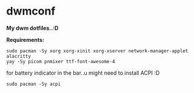 # dwmconf
**My dwm dotfiles..:D**


**Requirements:**
    
    sudo pacman -Sy xorg xorg-xinit xorg-xserver network-manager-applet alacritty
    yay -Sy picom pnmixer ttf-font-awesome-4
 for battery indicator in the bar..u might need to install ACPI :D
 
    sudo pacman -Sy acpi

